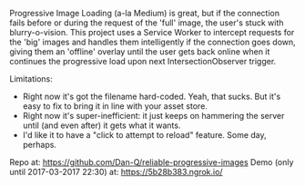 
Progressive Image Loading (a-la Medium) is great, but if the connection fails before or during the request of the 'full' image, the user's stuck with blurry-o-vision. This project uses a Service Worker to intercept requests for the 'big' images and handles them intelligently if the connection goes down, giving them an 'offline' overlay until the user gets back online when it continues the progressive load upon next IntersectionObserver trigger.

Limitations:

* Right now it's got the filename hard-coded. Yeah, that sucks. But it's easy to fix to bring it in line with your asset store.
* Right now it's super-inefficient: it just keeps on hammering the server until (and even after) it gets what it wants.
* I'd like it to have a "click to attempt to reload" feature. Some day, perhaps.

Repo at: https://github.com/Dan-Q/reliable-progressive-images
Demo (only until 2017-03-2017 22:30) at: https://5b28b383.ngrok.io/

